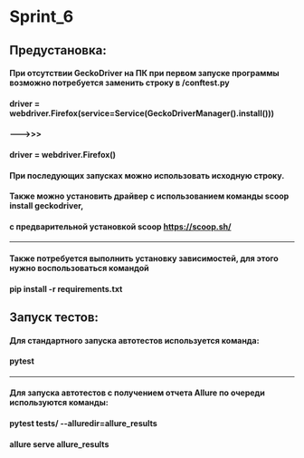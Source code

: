# Sprint_6
## Предустановка:
#### При отсутствии GeckoDriver на ПК при первом запуске программы возможно потребуется заменить строку в /conftest.py
#### driver = webdriver.Firefox(service=Service(GeckoDriverManager().install()))
#### --->>>
#### driver = webdriver.Firefox()
#### При последующих запусках можно использовать исходную строку. 
#### Также можно установить драйвер с использованием команды scoop install geckodriver, 
#### с предварительной установкой scoop https://scoop.sh/
____________________________________________________________________________
#### Также потребуется выполнить установку зависимостей, для этого нужно воспользоваться командой
#### pip install -r requirements.txt
##
## Запуск тестов:
#### Для стандартного запуска автотестов используется команда: 
#### pytest  
____________________________________________________________________________
#### Для запуска автотестов с получением отчета Allure по очереди используются команды:
#### pytest tests/ --alluredir=allure_results
#### allure serve allure_results
